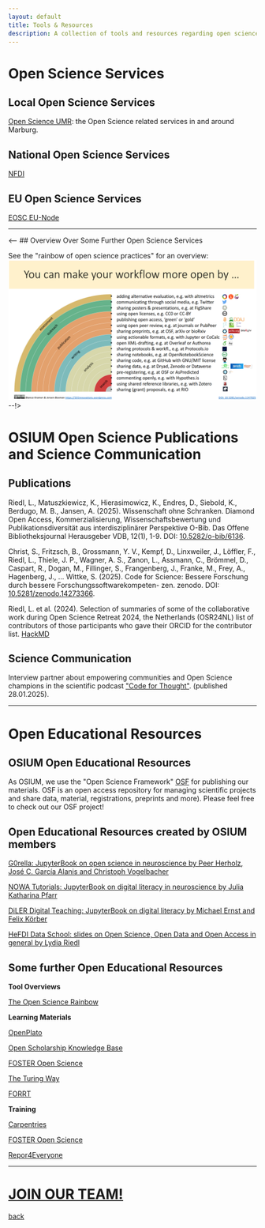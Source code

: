 ```yaml
---
layout: default
title: Tools & Resources
description: A collection of tools and resources regarding open science and open science best practices.
---
```



# Open Science Services

## Local Open Science Services

<a href="https://www.uni-marburg.de/de/open-science/">Open Science UMR</a>: the Open Science related services in and around Marburg.

## National Open Science Services

<a href="https://www.nfdi.de/service/?lang=en">NFDI</a>

## EU Open Science Services

<a href="https://open-science-cloud.ec.europa.eu/">EOSC EU-Node</a>

---

<-- ## Overview Over Some Further Open Science Services

See the "rainbow of open science practices" for an overview:
![Rainbow](./assets/images/rainbow-of-open-science.png) --!>



# OSIUM Open Science Publications and Science Communication

## Publications

Riedl, L., Matuszkiewicz, K., Hierasimowicz, K., Endres, D., Siebold, K., Berdugo, M. B., Jansen, A. (2025). Wissenschaft ohne Schranken.
Diamond Open Access, Kommerzialisierung, Wissenschaftsbewertung und Publikationsdiversität aus interdisziplinärer Perspektive
O-Bib. Das Offene Bibliotheksjournal Herausgeber VDB, 12(1), 1-9. DOI: <a href="https://doi.org/10.5282/o-bib/6136">10.5282/o-bib/6136</a>.

Christ, S., Fritzsch, B., Grossmann, Y. V., Kempf, D., Linxweiler, J., Löffler, F., Riedl, L., Thiele, J. P., Wagner, A. S., Zanon, L., Assmann, C., Brömmel, D., Caspart, R., Dogan, M., Fillinger, S., Frangenberg, J., Franke, M., Frey, A., Hagenberg, J., … Wittke, S. (2025). Code for Science: Bessere Forschung durch bessere Forschungssoftwarekompeten-
zen. zenodo. DOI: <a href="https://doi.org/10.5281/zenodo.142733">10.5281/zenodo.14273366</a>.

Riedl, L. et al. (2024). Selection of summaries of some of the collaborative work during Open Science Retreat 2024, the Netherlands
(OSR24NL) list of contributors of those participants who gave their ORCID for the contributor list. <a href="https://hackmd.io/u6l-FfIXSdaCKYEWHywIQw">HackMD</a>

## Science Communication

Interview partner about empowering communities and Open Science champions in the scientific podcast <a href="https://wissenschaftspodcasts.de/podcasts/code-for-thought/de-software-kompetenzen-in-der-wissenschaft-die-tagung-in-hannover-dezember-2024_9431645/">"Code for Thought"</a>. (published 28.01.2025).


---

# Open Educational Resources


## OSIUM Open Educational Resources

As OSIUM, we use the "Open Science Framework" <a href="https://osf.io/">OSF</a> for publishing our materials. OSF is an open access repository for managing scientific projects and share data, material, registrations, preprints and more). Please feel free to check out our OSF project!


## Open Educational Resources created by OSIUM members

<a href="https://g0rella.github.io/gorella_mwn/index.html">G0rella: JupyterBook on open science in neuroscience by Peer Herholz, José C. García Alanis and Christoph Vogelbacher</a>

<a href="https://julia-pfarr.gitlab.io/nowaschool/intro.html">NOWA Tutorials: JupyterBook on digital literacy in neuroscience by Julia Katharina Pfarr</a>

<a href="https://diler-digitell.github.io/DiLER_digital_literacy_course/index.html">DiLER Digital Teaching: JupyterBook on digital literacy by Michael Ernst and Felix Körber</a>

<a href="https://zenodo.org/communities/hefdi/?page=1&size=20">HeFDI Data School: slides on Open Science, Open Data and Open Access in general by Lydia Riedl</a>


## Some further Open Educational Resources

__Tool Overviews__

<a href="https://101innovations.wordpress.com/">The Open Science Rainbow</a>

__Learning Materials__

<a href="https://openplato.eu/">OpenPlato</a>

<a href="https://www.cos.io/communities/open-scholarship-knowledge-base">Open Scholarship Knowledge Base</a>

<a href="https://www.fosteropenscience.eu/">FOSTER Open Science</a>

<a href="https://the-turing-way.netlify.app//">The Turing Way</a>

<a href="[https://www.fosteropenscience.eu/](https://forrt.org/nexus/)">FORRT</a>

__Training__

<a href="https://carpentries.org/workshops-curricula/">Carpentries</a>

<a href="https://www.fosteropenscience.eu/">FOSTER Open Science</a>

<a href="https://repro4everyone.org/">Repor4Everyone</a>


---

# [JOIN OUR TEAM!](./join.md)




[back](./)
